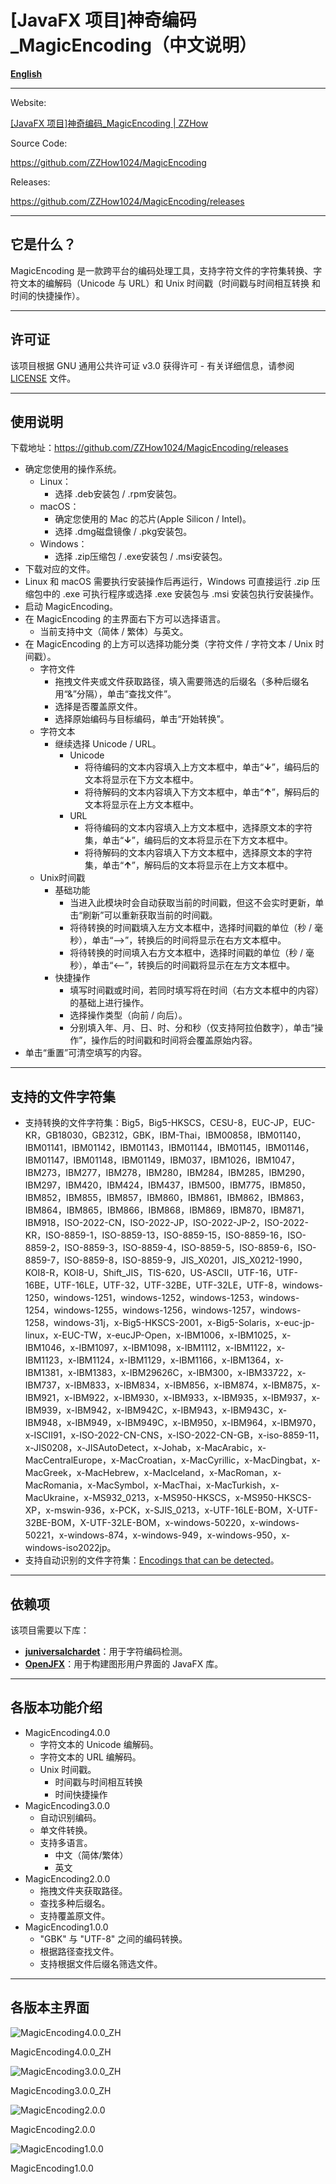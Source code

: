 # [JavaFX 项目]神奇编码_**MagicEncoding**（中文说明）

[**English**](README.md)

---

Website:

[[JavaFX 项目]神奇编码_MagicEncoding | ZZHow](https://www.zzhow.com/MagicEncoding)

Source Code:

https://github.com/ZZHow1024/MagicEncoding

Releases:

https://github.com/ZZHow1024/MagicEncoding/releases

---

## 它是什么？

MagicEncoding 是一款跨平台的编码处理工具，支持字符文件的字符集转换、字符文本的编解码（Unicode 与 URL）和 Unix 时间戳（时间戳与时间相互转换 和 时间的快捷操作）。

---

## 许可证

该项目根据 GNU 通用公共许可证 v3.0 获得许可 - 有关详细信息，请参阅 [LICENSE](LICENSE) 文件。

---

## 使用说明

下载地址：https://github.com/ZZHow1024/MagicEncoding/releases

- 确定您使用的操作系统。
    - Linux：
        - 选择 .deb安装包 / .rpm安装包。
    - macOS：
        - 确定您使用的 Mac 的芯片(Apple Silicon / Intel)。
        - 选择 .dmg磁盘镜像 / .pkg安装包。
    - Windows：
        - 选择 .zip压缩包 / .exe安装包 / .msi安装包。
- 下载对应的文件。
- Linux 和 macOS 需要执行安装操作后再运行，Windows 可直接运行 .zip 压缩包中的 .exe 可执行程序或选择 .exe 安装包与 .msi 安装包执行安装操作。
- 启动 MagicEncoding。
- 在 MagicEncoding 的主界面右下方可以选择语言。
    - 当前支持中文（简体 / 繁体）与英文。
- 在 MagicEncoding 的上方可以选择功能分类（字符文件 / 字符文本 / Unix 时间戳）。
    - 字符文件
        - 拖拽文件夹或文件获取路径，填入需要筛选的后缀名（多种后缀名用“&”分隔），单击“查找文件”。
        - 选择是否覆盖原文件。
        - 选择原始编码与目标编码，单击“开始转换”。
    - 字符文本
        - 继续选择 Unicode / URL。
            - Unicode
                - 将待编码的文本内容填入上方文本框中，单击“**↓**”，编码后的文本将显示在下方文本框中。
                - 将待解码的文本内容填入下方文本框中，单击“**↑**”，解码后的文本将显示在上方文本框中。
            - URL
                - 将待编码的文本内容填入上方文本框中，选择原文本的字符集，单击“**↓**”，编码后的文本将显示在下方文本框中。
                - 将待解码的文本内容填入下方文本框中，选择原文本的字符集，单击“**↑**”，解码后的文本将显示在上方文本框中。
    - Unix时间戳
        - 基础功能
            - 当进入此模块时会自动获取当前的时间戳，但这不会实时更新，单击“刷新”可以重新获取当前的时间戳。
            - 将待转换的时间戳填入左方文本框中，选择时间戳的单位（秒 / 毫秒），单击“-->”，转换后的时间将显示在右方文本框中。
            - 将待转换的时间填入右方文本框中，选择时间戳的单位（秒 / 毫秒），单击“<--”，转换后的时间戳将显示在左方文本框中。
        - 快捷操作
            - 填写时间戳或时间，若同时填写将在时间（右方文本框中的内容）的基础上进行操作。
            - 选择操作类型（向前 / 向后）。
            - 分别填入年、月、日、时、分和秒（仅支持阿拉伯数字），单击“操作”，操作后的时间戳和时间将会覆盖原始内容。
- 单击“重置”可清空填写的内容。

---

## 支持的文件字符集

- 支持转换的文件字符集：Big5，Big5-HKSCS，CESU-8，EUC-JP，EUC-KR，GB18030，GB2312，GBK，IBM-Thai，IBM00858，IBM01140，IBM01141，IBM01142，IBM01143，IBM01144，IBM01145，IBM01146，IBM01147，IBM01148，IBM01149，IBM037，IBM1026，IBM1047，IBM273，IBM277，IBM278，IBM280，IBM284，IBM285，IBM290，IBM297，IBM420，IBM424，IBM437，IBM500，IBM775，IBM850，IBM852，IBM855，IBM857，IBM860，IBM861，IBM862，IBM863，IBM864，IBM865，IBM866，IBM868，IBM869，IBM870，IBM871，IBM918，ISO-2022-CN，ISO-2022-JP，ISO-2022-JP-2，ISO-2022-KR，ISO-8859-1，ISO-8859-13，ISO-8859-15，ISO-8859-16，ISO-8859-2，ISO-8859-3，ISO-8859-4，ISO-8859-5，ISO-8859-6，ISO-8859-7，ISO-8859-8，ISO-8859-9，JIS_X0201，JIS_X0212-1990，KOI8-R，KOI8-U，Shift_JIS，TIS-620，US-ASCII，UTF-16，UTF-16BE，UTF-16LE，UTF-32，UTF-32BE，UTF-32LE，UTF-8，windows-1250，windows-1251，windows-1252，windows-1253，windows-1254，windows-1255，windows-1256，windows-1257，windows-1258，windows-31j，x-Big5-HKSCS-2001，x-Big5-Solaris，x-euc-jp-linux，x-EUC-TW，x-eucJP-Open，x-IBM1006，x-IBM1025，x-IBM1046，x-IBM1097，x-IBM1098，x-IBM1112，x-IBM1122，x-IBM1123，x-IBM1124，x-IBM1129，x-IBM1166，x-IBM1364，x-IBM1381，x-IBM1383，x-IBM29626C，x-IBM300，x-IBM33722，x-IBM737，x-IBM833，x-IBM834，x-IBM856，x-IBM874，x-IBM875，x-IBM921，x-IBM922，x-IBM930，x-IBM933，x-IBM935，x-IBM937，x-IBM939，x-IBM942，x-IBM942C，x-IBM943，x-IBM943C，x-IBM948，x-IBM949，x-IBM949C，x-IBM950，x-IBM964，x-IBM970，x-ISCII91，x-ISO-2022-CN-CNS，x-ISO-2022-CN-GB，x-iso-8859-11，x-JIS0208，x-JISAutoDetect，x-Johab，x-MacArabic，x-MacCentralEurope，x-MacCroatian，x-MacCyrillic，x-MacDingbat，x-MacGreek，x-MacHebrew，x-MacIceland，x-MacRoman，x-MacRomania，x-MacSymbol，x-MacThai，x-MacTurkish，x-MacUkraine，x-MS932_0213，x-MS950-HKSCS，x-MS950-HKSCS-XP，x-mswin-936，x-PCK，x-SJIS_0213，x-UTF-16LE-BOM，X-UTF-32BE-BOM，X-UTF-32LE-BOM，x-windows-50220，x-windows-50221，x-windows-874，x-windows-949，x-windows-950，x-windows-iso2022jp。
- 支持自动识别的文件字符集：[Encodings that can be detected](https://github.com/albfernandez/juniversalchardet?tab=readme-ov-file#encodings-that-can-be-detected)。

---

## 依赖项

该项目需要以下库：

- [**juniversalchardet**](https://github.com/albfernandez/juniversalchardet)：用于字符编码检测。
- [**OpenJFX**](https://openjfx.io/)：用于构建图形用户界面的 JavaFX 库。

---

## 各版本功能介绍

- MagicEncoding4.0.0
    - 字符文本的 Unicode 编解码。
    - 字符文本的 URL 编解码。
    - Unix 时间戳。
        - 时间戳与时间相互转换
        - 时间快捷操作
- MagicEncoding3.0.0
    - 自动识别编码。
    - 单文件转换。
    - 支持多语言。
        - 中文（简体/繁体）
        - 英文
- MagicEncoding2.0.0
    - 拖拽文件夹获取路径。
    - 查找多种后缀名。
    - 支持覆盖原文件。
- MagicEncoding1.0.0
    - "GBK" 与 "UTF-8" 之间的编码转换。
    - 根据路径查找文件。
    - 支持根据文件后缀名筛选文件。

---

## 各版本主界面

![MagicEncoding4.0.0_ZH](https://www.notion.so/image/https%3A%2F%2Fprod-files-secure.s3.us-west-2.amazonaws.com%2F4b165318-6383-451c-8845-110b786c9f0a%2Fb10a48cd-ee7f-49bd-a5c9-1a337b93b79a%2FMagicEncoding4.0.0_ZH.png?table=block&id=100e64bd-e40f-806d-8cd1-dd4538d217ba&t=100e64bd-e40f-806d-8cd1-dd4538d217ba&width=1624&cache=v2)

MagicEncoding4.0.0_ZH

![MagicEncoding3.0.0_ZH](https://www.notion.so/image/https%3A%2F%2Fprod-files-secure.s3.us-west-2.amazonaws.com%2F4b165318-6383-451c-8845-110b786c9f0a%2F59e24efe-e112-48a3-8ca6-fa721270fca0%2FMagicEncoding3.0.0_ZH.png?table=block&id=63c5eb8e-9288-4418-a76b-627ee422a9c5&t=63c5eb8e-9288-4418-a76b-627ee422a9c5&width=1624&cache=v2)

MagicEncoding3.0.0_ZH

![MagicEncoding2.0.0](https://www.notion.so/image/https%3A%2F%2Fprod-files-secure.s3.us-west-2.amazonaws.com%2F4b165318-6383-451c-8845-110b786c9f0a%2Fcea3d468-2198-4819-a5c3-cb4f3f287dfa%2FMagicEncoding2.0.0.png?table=block&id=34817b71-f9d4-42b9-91e9-a477ad85b262&t=34817b71-f9d4-42b9-91e9-a477ad85b262&width=1624&cache=v2)

MagicEncoding2.0.0

![MagicEncoding1.0.0](https://www.notion.so/image/https%3A%2F%2Fprod-files-secure.s3.us-west-2.amazonaws.com%2F4b165318-6383-451c-8845-110b786c9f0a%2F94657332-79a5-4e54-b697-8979784a6da3%2FMagicEncoding1.0.0.png?table=block&id=c8dd391f-0e31-455c-8dc3-2b154b44605f&t=c8dd391f-0e31-455c-8dc3-2b154b44605f&width=1624&cache=v2)

MagicEncoding1.0.0
